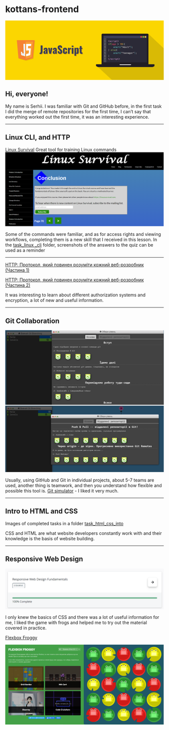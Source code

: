 # kottans-frontend
![Logo](./assets/images/js.png)

## Hi, everyone!
My name is Serhii.
I was familiar with Git and GitHub before, in the first task I did the merge of remote repositories for the first time, I can’t say that everything worked out the first time, it was an interesting experience.

---

## Linux CLI, and HTTP
[Linux Survival](https://linuxsurvival.com/) Great tool for training Linux commands
![Done](./task_linux_cli/cli-done.png)

Some of the commands were familiar, and as for access rights and viewing workflows, completing them is a new skill that I received in this lesson.
In the [task_linux _cli](./task_linux_cli/) folder, screenshots of the answers to the quiz can be used as a reminder

---

[HTTP: Протокол, який повинен розуміти кожний веб-розробник (Частина 1)](https://code.tutsplus.com/uk/tutorials/http-the-protocol-every-web-developer-must-know-part-1--net-31177)

[HTTP: Протокол, який повинен розуміти кожний веб-розробник (Частина 2)](https://code.tutsplus.com/uk/tutorials/http-the-protocol-every-web-developer-must-know-part-2--net-31155)

It was interesting to learn about different authorization systems and encryption, a lot of new and useful information.

---

## Git Collaboration
![Go](./task_git_collaboration/go-next.png)
![Origin](./task_git_collaboration/origin-to-stars.png)

Usually, using GitHub and Git in individual projects, about 5-7 teams are used, another thing is teamwork, and then you understand how flexible and possible this tool is.
[Git simulator](https://learngitbranching.js.org/?locale=uk) - I liked it very much.

---

## Intro to HTML and CSS
Images of completed tasks in a folder [task_html_css_into](./task_html_css_intro/) 

CSS and HTML are what website developers constantly work with and their knowledge is the basis of website building.

--- 

## Responsive Web Design

![Responsve](./task_responsive_web_design/responsive.png)

I only knew the basics of CSS and there was a lot of useful information for me, I liked the game with frogs and helped me to try out the material covered in practice.

[Flexbox Froggy](http://flexboxfroggy.com/#ru)

![FlexboxDone](./task_responsive_web_design/flexbox-froggy.png)
